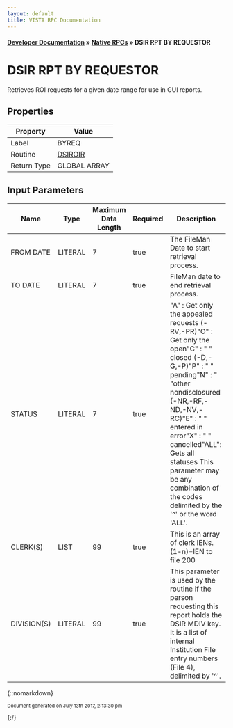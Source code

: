 ```yaml
---
layout: default
title: VISTA RPC Documentation
---
```


#### [Developer Documentation](../index) &#187; [Native RPCs](TableOfContents) &#187; DSIR RPT BY REQUESTOR<br/>
# DSIR RPT BY REQUESTOR

Retrieves ROI requests for a given date range for use in GUI reports.

## Properties

Property | Value
--- | ---
Label | BYREQ
Routine | [DSIROIR](http://code.osehra.org/dox/Routine_DSIROIR_source.html)
Return Type | GLOBAL ARRAY


## Input Parameters

Name | Type | Maximum Data Length | Required | Description
--- | --- | --- | --- | ---
FROM DATE | LITERAL | 7 | true | The FileMan Date to start retrieval process.
TO DATE | LITERAL | 7 | true | FileMan date to end retrieval process.
STATUS | LITERAL | 7 | true | &quot;A&quot;  : Get only the appealed requests  (-RV,-PR)&quot;O&quot;  : Get only the open&quot;C&quot;  : &quot;          &quot; closed  (-D,-G,-P)&quot;P&quot;  : &quot;          &quot; pending&quot;N&quot;  : &quot;          &quot;other nondisclosured (-NR,-RF,-ND,-NV,-RC)&quot;E&quot;  : &quot;          &quot; entered in error&quot;X&quot;  : &quot;          &quot; cancelled&quot;ALL&quot;: Gets all statuses This parameter may be any combination of the codes delimited by the &#x27;^&#x27; or the word &#x27;ALL&#x27;.
CLERK(S) | LIST | 99 | true | This is an array of clerk IENs.        (1-n)&#x3D;IEN to file 200
DIVISION(S) | LITERAL | 99 | true | This parameter is used by the routine if the person requesting this report holds the DSIR MDIV key.  It is a list of internal Institution File entry numbers (File 4), delimited by &#x27;^&#x27;.



{::nomarkdown} <br/><p style="font-size: 11px">Document generated on July 13th 2017, 2:13:30 pm</p>{:/}